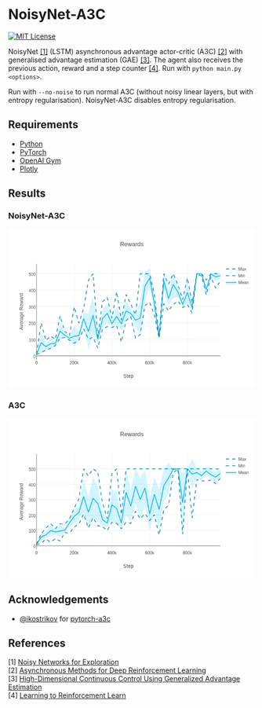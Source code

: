 NoisyNet-A3C
============
[![MIT License](https://img.shields.io/badge/license-MIT-blue.svg)](LICENSE.md)

NoisyNet [[1]](#references) (LSTM) asynchronous advantage actor-critic (A3C) [[2]](#references) with generalised advantage estimation (GAE) [[3]](#references). The agent also receives the previous action, reward and a step counter [[4]](#references). Run with `python main.py <options>`.

Run with `--no-noise` to run normal A3C (without noisy linear layers, but with entropy regularisation). NoisyNet-A3C disables entropy regularisation.

Requirements
------------

- [Python](https://www.python.org/)
- [PyTorch](http://pytorch.org/)
- [OpenAI Gym](https://gym.openai.com/)
- [Plotly](https://plot.ly/python/)

Results
-------

### NoisyNet-A3C

![NoisyNet-A3C](figures/noisynet-a3c.png)

### A3C

![A3C](figures/a3c.png)

Acknowledgements
----------------

- [@ikostrikov](https://github.com/ikostrikov) for [pytorch-a3c](https://github.com/ikostrikov/pytorch-a3c)

References
----------

[1] [Noisy Networks for Exploration](https://arxiv.org/abs/1706.10295)  
[2] [Asynchronous Methods for Deep Reinforcement Learning](http://arxiv.org/abs/1602.01783)  
[3] [High-Dimensional Continuous Control Using Generalized Advantage Estimation](https://arxiv.org/abs/1506.02438)  
[4] [Learning to Reinforcement Learn](https://arxiv.org/abs/1611.05763)  
